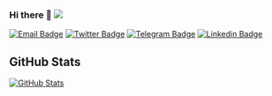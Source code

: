 ### Hi there 👋 ![](https://komarev.com/ghpvc/?username=your-github-username&style=flat-square)

[![Email Badge](https://img.shields.io/badge/-SamedAyan-1ca0f1?style=flat-square&logo=mail.ru&logoColor=white&link=mailto:samedayan@yandex.com)](mailto:samedayan@yandex.com) [![Twitter Badge](https://img.shields.io/badge/-Twitter-1ca0f1?style=flat-square&logo=twitter&logoColor=white&link=https://twitter.com/samedayan)](https://twitter.com/samedayan) [![Telegram Badge](https://img.shields.io/badge/-SamedAyan-blue?style=flat-square&logo=Telegram&logoColor=white&link=https://t.me/samedayan)](https://t.me/samedayan) [![Linkedin Badge](https://img.shields.io/badge/-SamedAyan-blue?style=flat-square&logo=Linkedin&logoColor=white&link=https://www.linkedin.com/in/samedayan/)](https://www.linkedin.com/in/samedayan/)

## GitHub Stats

[![GitHub Stats](https://github-readme-stats.vercel.app/api?username=samedayan&&show_icons=true)](https://github.com/samedayan)
